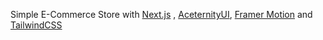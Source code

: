 Simple E-Commerce Store with [Next.js](https://nextjs.org/) , [AceternityUI](https://ui.aceternity.com/), [Framer Motion](https://www.framer.com/motion/) and [TailwindCSS](https://tailwindcss.com/)
